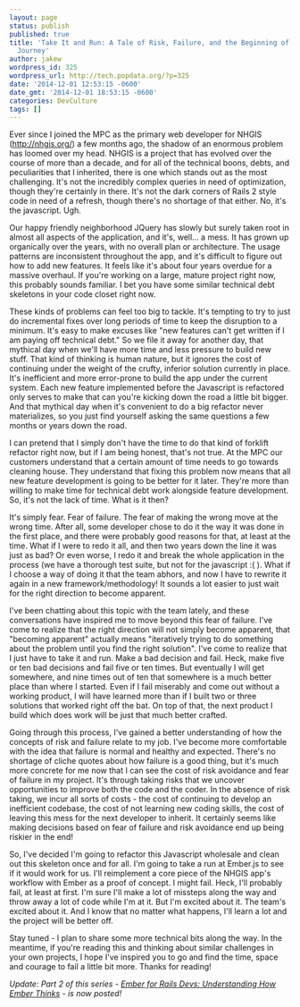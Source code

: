 ```yaml
---
layout: page
status: publish
published: true
title: 'Take It and Run: A Tale of Risk, Failure, and the Beginning of a Javascript
  Journey'
author: jakew
wordpress_id: 325
wordpress_url: http://tech.popdata.org/?p=325
date: '2014-12-01 12:53:15 -0600'
date_gmt: '2014-12-01 18:53:15 -0600'
categories: DevCulture
tags: []
---
```


Ever since I joined the MPC as the primary web developer for NHGIS (<a href="http://nhgis.org/">http://nhgis.org/</a>) a few months ago, the shadow of an enormous problem has loomed over my head. NHGIS is a project that has evolved over the course of more than a decade, and for all of the technical boons, debts, and peculiarities that I inherited, there is one which stands out as the most challenging. It's not the incredibly complex queries in need of optimization, though they're certainly in there. It's not the dark corners of Rails 2 style code in need of a refresh, though there's no shortage of that either. No, it's the javascript. Ugh.

Our happy friendly neighborhood JQuery has slowly but surely taken root in almost all aspects of the application, and it's, well... a mess. It has grown up organically over the years, with no overall plan or architecture. The usage patterns are inconsistent throughout the app, and it's difficult to figure out how to add new features. It feels like it's about four years overdue for a massive overhaul. If you're working on a large, mature project right now, this probably sounds familiar. I bet you have some similar technical debt skeletons in your code closet right now.

These kinds of problems can feel too big to tackle. It's tempting to try to just do incremental fixes over long periods of time to keep the disruption to a minimum. It's easy to make excuses like "new features can't get written if I am paying off technical debt." So we file it away for another day, that mythical day when we'll have more time and less pressure to build new stuff. That kind of thinking is human nature, but it ignores the cost of continuing under the weight of the crufty, inferior solution currently in place. It's inefficient and more error-prone to build the app under the current system. Each new feature implemented before the Javascript is refactored only serves to make that can you're kicking down the road a little bit bigger. And that mythical day when it's convenient to do a big refactor never materializes, so you just find yourself asking the same questions a few months or years down the road.

I can pretend that I simply don't have the time to do that kind of forklift refactor right now, but if I am being honest, that's not true. At the MPC our customers understand that a certain amount of time needs to go towards cleaning house. They understand that fixing this problem now means that all new feature development is going to be better for it later. They're more than willing to make time for technical debt work alongside feature development. So, it's not the lack of time. What is it then?

It's simply fear. Fear of failure. The fear of making the wrong move at the wrong time. After all, some developer chose to do it the way it was done in the first place, and there were probably good reasons for that, at least at the time. What if I were to redo it all, and then two years down the line it was just as bad? Or even worse, I redo it and break the whole application in the process (we have a thorough test suite, but not for the javascript :( ). What if I choose a way of doing it that the team abhors, and now I have to rewrite it again in a new framework/methodology! It sounds a lot easier to just wait for the right direction to become apparent.

I've been chatting about this topic with the team lately, and these conversations have inspired me to move beyond this fear of failure. I've come to realize that the right direction will not simply become apparent, that "becoming apparent" actually means "iteratively trying to do something about the problem until you find the right solution". I've come to realize that I just have to take it and run. Make a bad decision and fail. Heck, make five or ten bad decisions and fail five or ten times. But eventually I will get somewhere, and nine times out of ten that somewhere is a much better place than where I started. Even if I fail miserably and come out without a working product, I will have learned more than if I built two or three solutions that worked right off the bat. On top of that, the next product I build which does work will be just that much better crafted.

Going through this process, I've gained a better understanding of how the concepts of risk and failure relate to my job. I've become more comfortable with the idea that failure is normal and healthy and expected. There's no shortage of cliche quotes about how failure is a good thing, but it's much more concrete for me now that I can see the cost of risk avoidance and fear of failure in my project. It's through taking risks that we uncover opportunities to improve both the code and the coder. In the absence of risk taking, we incur all sorts of costs - the cost of continuing to develop an inefficient codebase, the cost of not learning new coding skills, the cost of leaving this mess for the next developer to inherit. It certainly seems like making decisions based on fear of failure and risk avoidance end up being riskier in the end!

So, I've decided I'm going to refactor this Javascript wholesale and clean out this skeleton once and for all. I'm going to take a run at Ember.js to see if it would work for us. I'll reimplement a core piece of the NHGIS app's workflow with Ember as a proof of concept. I might fail. Heck, I'll probably fail, at least at first. I'm sure I'll make a lot of missteps along the way and throw away a lot of code while I'm at it. But I'm excited about it. The team's excited about it. And I know that no matter what happens, I'll learn a lot and the project will be better off.

Stay tuned - I plan to share some more technical bits along the way. In the meantime, if you're reading this and thinking about similar challenges in your own projects, I hope I've inspired you to go and find the time, space and courage to fail a little bit more. Thanks for reading!

<em>Update:  Part 2 of this series - <a href="http://tech.popdata.org/ember-for-rails-devs-understanding-how-ember-thinks/" title="Ember for Rails Devs: Understanding How Ember Thinks">Ember for Rails Devs: Understanding How Ember Thinks</a> - is now posted!</em>
